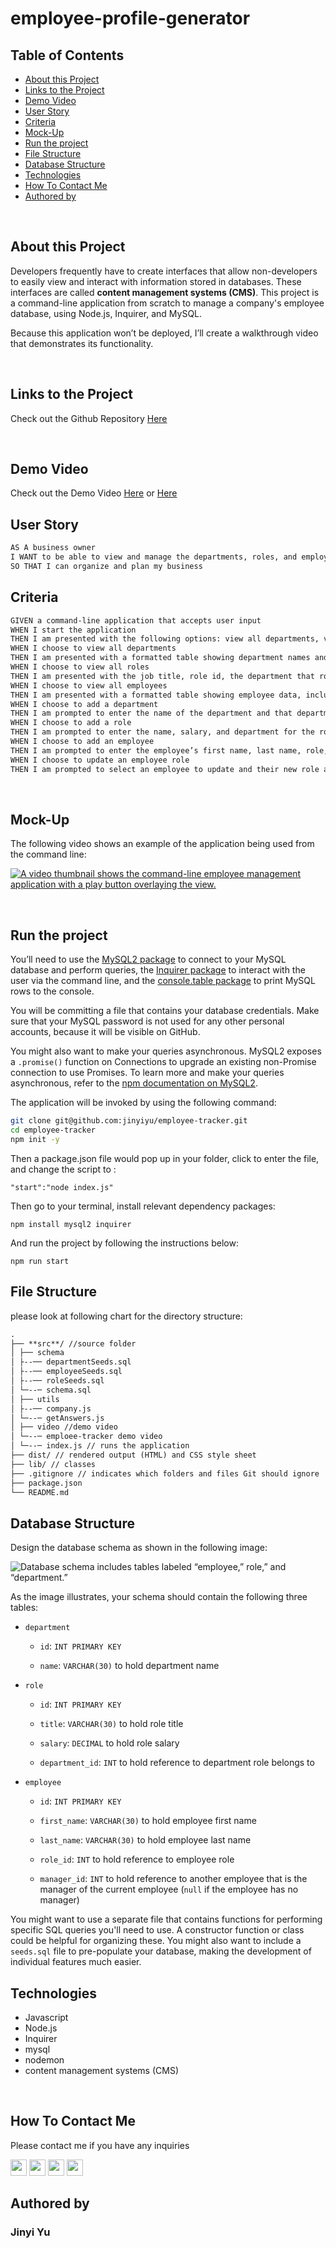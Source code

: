 # employee-profile-generator

## Table of Contents

- [About this Project](#about-this-project)
- [Links to the Project](#Links-to-the-Project)
- [Demo Video](#Demo-Video)
- [User Story](#User-Story)
- [Criteria](#Criteria)
- [Mock-Up](#Mock-Up)
- [Run the project](#Run-the-project)
- [File Structure](#File-Structure)
- [Database Structure](#Database-Structure)
- [Technologies](#Technologies)
- [How To Contact Me](#How-To-Contact-Me)
- [Authored by](#Authored-by)

<br>

## About this Project

Developers frequently have to create interfaces that allow non-developers to easily view and interact with information stored in databases. These interfaces are called **content management systems (CMS)**. This project is a command-line application from scratch to manage a company's employee database, using Node.js, Inquirer, and MySQL.

Because this application won’t be deployed, I’ll create a walkthrough video that demonstrates its functionality.

<br>

## Links to the Project

Check out the Github Repository [Here](https://github.com/jinyiyu/employee-tracker)

<br>

## Demo Video

Check out the Demo Video [Here](./src/video/employee-tracker%20demo%20video.mp4) or [Here](https://drive.google.com/file/d/13pfg9qCP7nhUhfiOQl3nDRgfzLSA1yAi/view)
<br>

## User Story

```md
AS A business owner
I WANT to be able to view and manage the departments, roles, and employees in my company
SO THAT I can organize and plan my business
```

## Criteria

```md
GIVEN a command-line application that accepts user input
WHEN I start the application
THEN I am presented with the following options: view all departments, view all roles, view all employees, add a department, add a role, add an employee, and update an employee role
WHEN I choose to view all departments
THEN I am presented with a formatted table showing department names and department ids
WHEN I choose to view all roles
THEN I am presented with the job title, role id, the department that role belongs to, and the salary for that role
WHEN I choose to view all employees
THEN I am presented with a formatted table showing employee data, including employee ids, first names, last names, job titles, departments, salaries, and managers that the employees report to
WHEN I choose to add a department
THEN I am prompted to enter the name of the department and that department is added to the database
WHEN I choose to add a role
THEN I am prompted to enter the name, salary, and department for the role and that role is added to the database
WHEN I choose to add an employee
THEN I am prompted to enter the employee’s first name, last name, role, and manager, and that employee is added to the database
WHEN I choose to update an employee role
THEN I am prompted to select an employee to update and their new role and this information is updated in the database
```

<br />

## Mock-Up

The following video shows an example of the application being used from the command line:

[![A video thumbnail shows the command-line employee management application with a play button overlaying the view.](./Assets/12-sql-homework-video-thumbnail.png)](./src/video/12-sql-homework-demo-01.png)

<br />

## Run the project

You’ll need to use the [MySQL2 package](https://www.npmjs.com/package/mysql2) to connect to your MySQL database and perform queries, the [Inquirer package](https://www.npmjs.com/package/inquirer) to interact with the user via the command line, and the [console.table package](https://www.npmjs.com/package/console.table) to print MySQL rows to the console.

You will be committing a file that contains your database credentials. Make sure that your MySQL password is not used for any other personal accounts, because it will be visible on GitHub.

You might also want to make your queries asynchronous. MySQL2 exposes a `.promise()` function on Connections to upgrade an existing non-Promise connection to use Promises. To learn more and make your queries asynchronous, refer to the [npm documentation on MySQL2](https://www.npmjs.com/package/mysql2).

The application will be invoked by using the following command:

```bash
git clone git@github.com:jinyiyu/employee-tracker.git
cd employee-tracker
npm init -y
```

Then a package.json file would pop up in your folder, click to enter the file, and change the script to :

```
"start":"node index.js"
```

Then go to your terminal, install relevant dependency packages:

```
npm install mysql2 inquirer
```

And run the project by following the instructions below:

```
npm run start
```

## File Structure

please look at following chart for the directory structure:

```md
.
├── **src**/ //source folder
│ ├── schema
│ ├--── departmentSeeds.sql
│ ├--── employeeSeeds.sql
│ ├--── roleSeeds.sql
│ └─--─ schema.sql
│ ├── utils
│ ├--── company.js
│ └─--─ getAnswers.js
│ ├── video //demo video
│ └─--─ emploee-tracker demo video
│ └─--─ index.js // runs the application
├── dist/ // rendered output (HTML) and CSS style sheet  
├── lib/ // classes
├── .gitignore // indicates which folders and files Git should ignore
├── package.json
└── README.md
```

## Database Structure

Design the database schema as shown in the following image:

![Database schema includes tables labeled “employee,” role,” and “department.”](./src/video/12-sql-homework-video-thumbnail.png)

As the image illustrates, your schema should contain the following three tables:

- `department`

  - `id`: `INT PRIMARY KEY`

  - `name`: `VARCHAR(30)` to hold department name

- `role`

  - `id`: `INT PRIMARY KEY`

  - `title`: `VARCHAR(30)` to hold role title

  - `salary`: `DECIMAL` to hold role salary

  - `department_id`: `INT` to hold reference to department role belongs to

- `employee`

  - `id`: `INT PRIMARY KEY`

  - `first_name`: `VARCHAR(30)` to hold employee first name

  - `last_name`: `VARCHAR(30)` to hold employee last name

  - `role_id`: `INT` to hold reference to employee role

  - `manager_id`: `INT` to hold reference to another employee that is the manager of the current employee (`null` if the employee has no manager)

You might want to use a separate file that contains functions for performing specific SQL queries you'll need to use. A constructor function or class could be helpful for organizing these. You might also want to include a `seeds.sql` file to pre-populate your database, making the development of individual features much easier.

## Technologies

- Javascript
- Node.js
- Inquirer
- mysql
- nodemon
- content management systems (CMS)

<br>

## How To Contact Me

Please contact me if you have any inquiries

[<img height="26" width="26" src="https://raw.githubusercontent.com/jinyiyu/jinyiyu/main/icon/github.svg" />](https://github.com/jinyiyu)
[<img height="26" width="26" src="https://raw.githubusercontent.com/jinyiyu/jinyiyu/main/icon/linkedIn.svg" />](https://www.linkedin.com/in/jinyiyu/)
[<img height="26" width="26" src="https://raw.githubusercontent.com/jinyiyu/jinyiyu/main/icon/instagram.svg" />](https://www.instagram.com/jinyiyu517/)
[<img height="26" width="26" src="https://raw.githubusercontent.com/jinyiyu/jinyiyu/main/icon/gmail.svg" />](mailto:yujinyiicxk@gmail.com)

## Authored by

### **Jinyi Yu**
